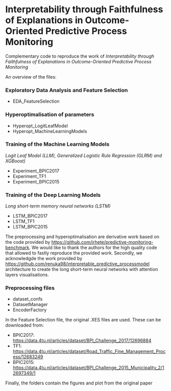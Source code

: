 # Interpretability through Faithfulness of Explanations in Outcome-Oriented Predictive Process Monitoring
Complementary code to reproduce the work of *Interpretability through Faithfulness of Explanations in Outcome-Oriented Predictive Process Monitoring*

An overview of the files:


### Exploratory Data Analysis and Feature Selection
- EDA_FeatureSelection

### Hyperoptimalisation of parameters
- Hyperopt_LogitLeafModel
- Hyperopt_MachineLearningModels

### Training of the Machine Learning Models
*Logit Leaf Model (LLM), Generalized Logistic Rule Regression (GLRM) and XGBoost)*
- Experiment_BPIC2017
- Experiment_TF1
- Experiment_BPIC2015

### Training of the Deep Learning Models
*Long short-term memory neural networks (LSTM)*
- LSTM_BPIC2017
- LSTM_TF1
- LSTM_BPIC2015


The preprocessing and hyperoptimalisation are derivative work based on the code provided by https://github.com/irhete/predictive-monitoring-benchmark. 
 We would like to thank the authors for the high quality code that allowed to fastly reproduce the provided work.
Secondly, we acknowledgde the work provided by https://github.com/renuka98/interpretable_predictive_processmodel architecture to create the long short-term neural networks with attention layers visualisations.

### Preprocessing files 

- dataset_confs
- DatasetManager
- EncoderFactory

In the Feature Selection file, the original .XES files are used. These can be downloaded from:

- BPIC2017: https://data.4tu.nl/articles/dataset/BPI_Challenge_2017/12696884
- TF1: https://data.4tu.nl/articles/dataset/Road_Traffic_Fine_Management_Process/12683249
- BPIC2015: https://data.4tu.nl/articles/dataset/BPI_Challenge_2015_Municipality_2/12697349/1


Finally, the folders contain the figures and plot from the original paper




